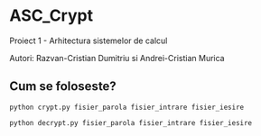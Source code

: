 # ASC_Crypt

Proiect 1 - Arhitectura sistemelor de calcul

Autori: Razvan-Cristian Dumitriu si Andrei-Cristian Murica

## Cum se foloseste?

`python crypt.py fisier_parola fisier_intrare fisier_iesire`

`python decrypt.py fisier_parola fisier_intrare fisier_iesire`
